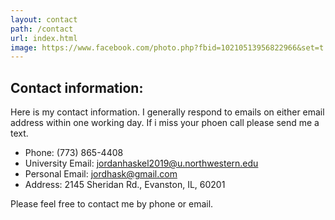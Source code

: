 ```yaml
---
layout: contact
path: /contact
url: index.html
image: https://www.facebook.com/photo.php?fbid=10210513956822966&set=t.518182839&type=3&theater
---
```


## Contact information:
Here is my contact information.
I generally respond to emails on either email address within one working day.
If i miss your phoen call please send me a text.

* Phone: (773) 865-4408
* University Email: jordanhaskel2019@u.northwestern.edu
* Personal Email: jordhask@gmail.com
* Address: 2145 Sheridan Rd., Evanston, IL, 60201

Please feel free to contact me by phone or email.